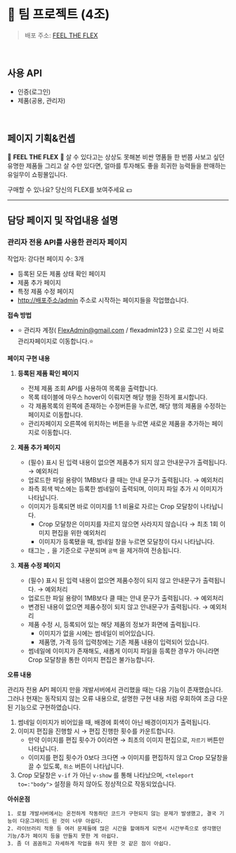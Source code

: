 # 🤝 팀 프로젝트 (4조)

> 배포 주소: [FEEL THE FLEX]()

<br>

## 사용 API
* 인증(로그인)
* 제품(공용, 관리자)

<br>

## 페이지 기획&컨셉

💎 **FEEL THE FLEX** 💎
살 수 있다고는 상상도 못해본 비싼 명품들
한 번쯤 사보고 싶던 유명한 제품들
그리고 살 수만 있다면, 얼마를 투자해도 좋을 희귀한 능력들을 판매하는 유일무이 쇼핑몰입니다.

구매할 수 있나요?
당신의 FLEX를 보여주세요 💵

---

## 담당 페이지 및 작업내용 설명

### 관리자 전용 API를 사용한 관리자 페이지

작업자: 강다현
페이지 수: 3개

- 등록된 모든 제품 상태 확인 페이지
- 제품 추가 페이지
- 특정 제품 수정 페이지
- [http://배포주소/admin](http://배포주소/admin~) 주소로 시작하는 페이지들을 작업했습니다.

**접속 방법**

- ⭐ 관리자 계정( FlexAdmin@gmail.com / flexadmin123 ) 으로 로그인 시 바로 관리자페이지로 이동합니다.⭐

**페이지 구현 내용**

1. **등록된 제품 확인 페이지**
    - 전체 제품 조회 API를 사용하여 목록을 출력합니다.
    - 목록 테이블에 마우스 hover이 이뤄지면 해당 행을 진하게 표시합니다.
    - 각 제품목록의 왼쪽에 존재하는 수정버튼을 누르면, 해당 행의 제품을 수정하는 페이지로 이동합니다.
    - 관리자페이지 오른쪽에 위치하는 버튼을 누르면 새로운 제품을 추가하는 페이지로 이동합니다.
    
2. **제품 추가 페이지**
    - (필수) 표시 된 입력 내용이 없으면 제품추가 되지 않고 안내문구가 출력됩니다. → 예외처리
    - 업로드한 파일 용량이 1MB보다 클 때는 안내 문구가 출력됩니다. → 예외처리
    - 좌측 회색 박스에는 등록한 썸네일이 출력되며, 이미지 파일 추가 시 이미지가 나타납니다.
    - 이미지가 등록되면 바로 이미지를 1:1 비율로 자르는 Crop 모달창이 나타납니다.
        - Crop 모달창은 이미지를 자르지 않으면 사라지지 않습니다 → 최초 1회 이미지 편집을 위한 예외처리
        - 이미지가 등록됐을 때, 썸네일 창을 누르면 모달창이 다시 나타납니다.
    - 태그는 `,` 을 기준으로 구분되며 `공백` 을 제거하여 전송됩니다.
    
3. **제품 수정 페이지**
    - (필수) 표시 된 입력 내용이 없으면 제품수정이 되지 않고 안내문구가 출력됩니다. → 예외처리
    - 업로드한 파일 용량이 1MB보다 클 때는 안내 문구가 출력됩니다. → 예외처리
    - 변경된 내용이 없으면 제품수정이 되지 않고 안내문구가 출력됩니다. → 예외처리
    - 제품 수정 시, 등록되어 있는 해당 제품의 정보가 화면에 출력됩니다.
        - 이미지가 없을 시에는 썸네일이 비어있습니다.
        - 제품명, 가격 등의 입력창에는 기존 제품 내용이 입력되어 있습니다.
    - 썸네일에 이미지가 존재해도, 새롭게 이미지 파일을 등록한 경우가 아니라면 Crop 모달창을 통한 이미지 편집은 불가능합니다.

**오류 내용** 

관리자 전용 API 페이지 만을 개발서버에서 관리했을 때는 다음 기능이 존재했습니다.
그러나 현재는 동작되지 않는 오류 내용으로, 설명한 구현 내용 처럼 우회하여 조금 다운된 기능으로 구현하였습니다.

1. 썸네일 이미지가 비어있을 때, 배경에 회색이 아닌 배경이미지가 출력됩니다.
2. 이미지 편집을 진행할 시 → 편집 진행한 횟수를 카운트합니다.
    - 만약 이미지를 편집 횟수가 0이라면 → 최초의 이미지 편집으로,  `자르기` 버튼만 나타납니다.
    - 이미지를 편집 횟수가 0보다 크다면 → 이미지를 편집하지 않고 Crop 모달창을 끌 수 있도록, `취소` 버튼이 나타납니다.
3. Crop 모달창은 `v-if` 가 아닌 `v-show` 를 통해 나타났으며, `<teleport to=:"body">` 설정을 하지 않아도 정상적으로 작동되었습니다.


**아쉬운점**

```
1. 로컬 개발서버에서는 온전하게 작동하던 코드가 구현되지 않는 문제가 발생했고, 결국 기능이 다운그레이드 된 것이 너무 아쉽다.
2. 라이브러리 적용 등 여러 문제들에 많은 시간을 할애하게 되면서 시간부족으로 생각했던 기능/추가 페이지 등을 만들지 못한 게 아쉽다.
3. 좀 더 꼼꼼하고 자세하게 작업을 하지 못한 것 같은 점이 아쉽다.
```
